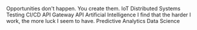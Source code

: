 Opportunities don't happen. You create them. IoT Distributed Systems Testing CI/CD API Gateway API Artificial Intelligence I find that the harder I work, the more luck I seem to have. Predictive Analytics Data Science
